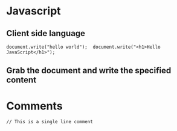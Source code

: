 # Javascript
## Client side language


` document.write("hello world"); 
  document.write("<h1>Hello JavaScript</h1>");
` 
## Grab the document and write the specified content

# Comments

`// This is a single line comment`
